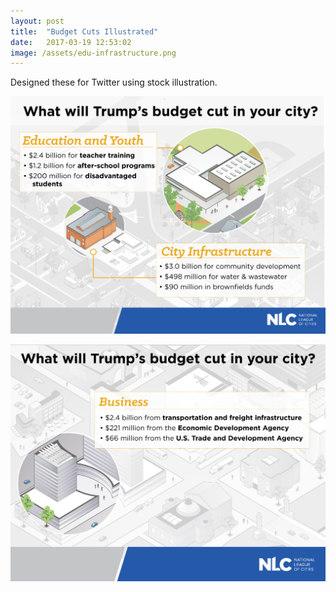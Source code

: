 ```yaml
---
layout: post
title:  "Budget Cuts Illustrated"
date:   2017-03-19 12:53:02
image: /assets/edu-infrastructure.png
---
```


Designed these for Twitter using stock illustration.

[![What will Trump's budget cut in your city? Education and infrastructure.](/assets/edu-infrastructure.png)](https://twitter.com/leagueofcities/status/844263961440731140)

[![What will Trump's budget cut in your city? Support for business.](/assets/business.png)](https://twitter.com/leagueofcities/status/844219810812706818)
